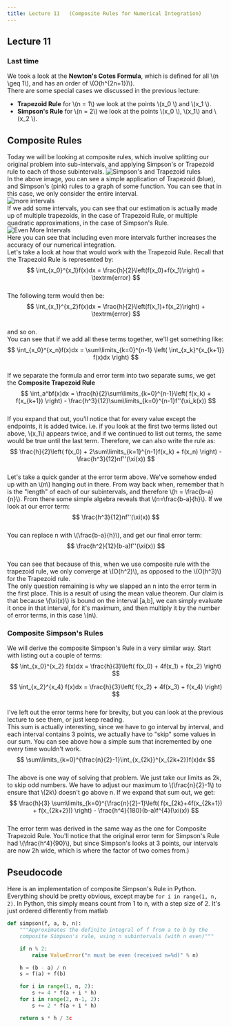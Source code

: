 ```yaml
---
title: Lecture 11   (Composite Rules for Numerical Integration)
---
```

## Lecture 11

### Last time
We took a look at the **Newton's Cotes Formula**, which is defined for all \\(n \geq 1\\), and has an order of \\(O(h^{2n+1})\\).  
There are some special cases we discussed in the previous lecture:  
* **Trapezoid Rule** for \\(n = 1\\) we look at the points \\(x_0 \\) and \\(x_1 \\).
* **Simpson's Rule**  for \\(n = 2\\) we look at the points \\(x_0 \\), \\(x_1\\) and \\(x_2 \\).

## Composite Rules
Today we will be looking at composite rules, which involve splitting our original problem into sub-intervals, and applying Simpson's or Trapezoid rule to each of those subintervals.
![Simpson's and Trapezoid rules](https://i.imgur.com/kKfPqxw.png)  
In the above image, you can see a simple application of Trapezoid (blue), and Simpson's (pink) rules to a graph of some function. You can see that in this case, we only consider the entire interval.   
![more intervals](https://i.imgur.com/RMGhkxa.png)  
If we add some intervals, you can see that our estimation is actually made up of multiple trapezoids, in the case of Trapezoid Rule, or multiple quadratic approximations, in the case of Simpson's Rule.   
![Even More Intervals](https://i.imgur.com/3dr1tcL.png)  
Here you can see that including even more intervals further increases the accuracy of our numerical integration.   
Let's take a look at how that would work with the Trapezoid Rule. Recall that the Trapezoid Rule is represented by:  
$$
\int_{x_0}^{x_1}f(x)dx = \frac{h}{2}\left(f(x_0)+f(x_1)\right) + \textrm{error}
$$   
The following term would then be:  
$$
\int_{x_1}^{x_2}f(x)dx = \frac{h}{2}\left(f(x_1)+f(x_2)\right) + \textrm{error}
$$   
and so on.  
You can see that if we add all these terms together, we'll get something like:  
$$
\int_{x_0}^{x_n}f(x)dx = \sum\limits_{k=0}^{n-1} \left( \int_{x_k}^{x_{k+1}} f(x)dx \right)
$$  
If we separate the formula and error term into two separate sums, we get the **Composite Trapezoid Rule**  
$$
\int_a^bf(x)dx = \frac{h}{2}\sum\limits_{k=0}^{n-1}\left( f(x_k) + f(x_{k+1}) \right) - \frac{h^3}{12}\sum\limits_{k=0}^{n-1}f''(\xi_k(x))
$$  
If you expand that out, you'll notice that for every value except the endpoints, it is added twice. i.e. if you look at the first two terms listed out above, \\(x_1\\) appears twice, and if we continued to list out terms, the same would be true until the last term. Therefore, we can also write the rule as:  
$$
\frac{h}{2}\left( f(x_0) + 2\sum\limits_{k=1}^{n-1}f(x_k) + f(x_n) \right) - \frac{h^3}{12}nf''(\xi(x))
$$  
Let's take a quick gander at the error term above. We've somehow ended up with an \\(n\\) hanging out in there. From way back when, remember that h is the "length" of each of our subintervals, and therefore \\(h = \frac{b-a}{n}\\). From there some simple algebra reveals that \\(n=\frac{b-a}{h}\\). If we look at our error term:  
$$
\frac{h^3}{12}nf''(\xi(x))
$$  
You can replace n with \\(\frac{b-a}{h}\\), and get our final error term:  
$$
\frac{h^2}{12}(b-a)f''(\xi(x))
$$  
You can see that because of this, when we use composite rule with the trapezoid rule, we only converge at \\(O(h^2)\\), as opposed to the \\(O(h^3)\\) for the Trapezoid rule.  
The only question remaining is why we slapped an n into the error term in the first place. This is a result of using the mean value theorem. Our claim is that because \\(\xi(x)\\) is bound on the interval [a,b], we can simply evaluate it once in that interval, for it's maximum, and then multiply it by the number of error terms, in this case \\(n\\).  

### Composite Simpson's Rules
We will derive the composite Simpson's Rule in a very similar way. Start with listing out a couple of terms:  
$$
\int_{x_0}^{x_2} f(x)dx = \frac{h}{3}\left( f(x_0) + 4f(x_1) + f(x_2) \right)
$$  
  
$$
\int_{x_2}^{x_4} f(x)dx = \frac{h}{3}\left( f(x_2) + 4f(x_3) + f(x_4) \right)
$$  
I've left out the error terms here for brevity, but you can look at the previous lecture to see them, or just keep reading.  
This sum is actually interesting, since we have to go interval by interval, and each interval contains 3 points, we actually have to "skip" some values in our sum. You can see above how a simple sum that incremented by one every time wouldn't work.  
$$
\sum\limits_{k=0}^{\frac{n}{2}-1}\int_{x_{2k}}^{x_{2k+2}}f(x)dx
$$  
The above is one way of solving that problem. We just take our limits as 2k, to skip odd numbers. We have to adjust our maximum to \\(\frac{n}{2}-1\\) to ensure that \\(2k\\) doesn't go above n. If we expand that sum out, we get:  
$$
\frac{h}{3} \sum\limits_{k=0}^{\frac{n}{2}-1}\left( f(x_{2k}+4f(x_{2k+1}) + f(x_{2k+2})) \right) - \frac{h^4}{180}(b-a)f^{4}(\xi(x))
$$    
The error term was derived in the same way as the one for Composite Trapezoid Rule. You'll notice that the original error term for Simpson's Rule had \\(\frac{h^4}{90}\\), but since Simpson's looks at 3 points, our intervals are now 2h wide, which is where the factor of two comes from.)
## Pseudocode

Here is an implementation of composite Simpson's Rule in Python. Everything should be pretty obvious, except maybe `for i in range(1, n, 2)`. In Python, this simply means count from 1 to n, with a step size of 2. It's just ordered differently from matlab
```python
def simpson(f, a, b, n):
    """Approximates the definite integral of f from a to b by the
    composite Simpson's rule, using n subintervals (with n even)"""

    if n % 2:
        raise ValueError("n must be even (received n=%d)" % n)

    h = (b - a) / n
    s = f(a) + f(b)

    for i in range(1, n, 2):
        s += 4 * f(a + i * h)
    for i in range(2, n-1, 2):
        s += 2 * f(a + i * h)

    return s * h / 3c
```
